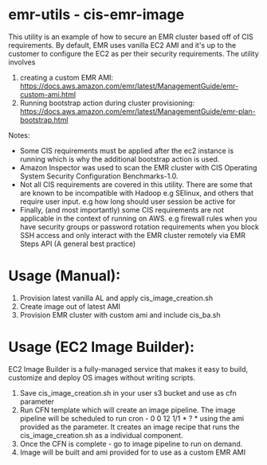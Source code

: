 # emr-utils - cis-emr-image

This utility is an example of how to secure an EMR cluster based off of CIS requirements. By default, EMR uses vanilla EC2 AMI and it's up to the customer to configure the EC2 as per their security requirements. The utility involves 
1) creating a custom EMR AMI: https://docs.aws.amazon.com/emr/latest/ManagementGuide/emr-custom-ami.html
2) Running bootstrap action during cluster provisioning: https://docs.aws.amazon.com/emr/latest/ManagementGuide/emr-plan-bootstrap.html

Notes:
- Some CIS requirements must be applied after the ec2 instance is running which is why the additional bootstrap action is used.
- Amazon Inspector was used to scan the EMR cluster with CIS Operating System Security Configuration Benchmarks-1.0. 
- Not all CIS requirements are covered in this utility. There are some that are known to be incompatible with Hadoop e.g SElinux, and others that require user input. e.g how long should user session be active for
- Finally, (and most importantly) some CIS requirements are not applicable in the context of running on AWS. e.g firewall rules when you have security groups or password rotation requirements when you block SSH access and only interact with the EMR cluster remotely via EMR Steps API (A general best practice)

# Usage (Manual):
1. Provision latest vanilla AL and apply cis_image_creation.sh 
2. Create image out of latest AMI
3. Provision EMR cluster with custom ami and include cis_ba.sh

# Usage (EC2 Image Builder):
EC2 Image Builder is a fully-managed service that makes it easy to build, customize and deploy OS images without writing scripts.
1. Save cis_image_creation.sh in your user s3 bucket and use as cfn parameter
2. Run CFN template which will create an image pipeline. The image pipeline will be scheduled to run cron - 0 0 12 1/1 * ? * using the ami provided as the parameter. It creates an image recipe that runs the cis_image_creation.sh as a individual component. 
3. Once the CFN is complete - go to image pipeline to run on demand. 
4. Image will be built and ami provided for to use as a custom EMR AMI